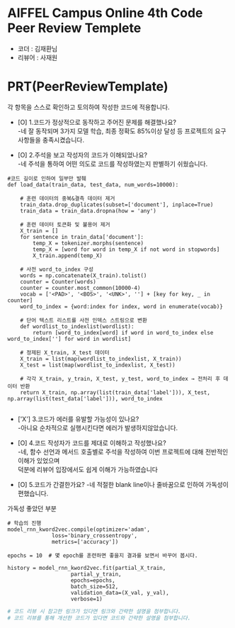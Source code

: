 # AIFFEL Campus Online 4th Code Peer Review Templete
- 코더 : 김재환님
- 리뷰어 : 사재원


# PRT(PeerReviewTemplate)
각 항목을 스스로 확인하고 토의하여 작성한 코드에 적용합니다.
- [O] 1.코드가 정상적으로 동작하고 주어진 문제를 해결했나요?<br>
-네 잘 동작되며 3가지 모델 학습, 최종 정확도 85%이상 달성 등 프로젝트의 요구사항들을 충족시켰습니다.  

- [O] 2.주석을 보고 작성자의 코드가 이해되었나요?<br>
 -네 주석을 통하여 어떤 의도로 코드를 작성하였는지 판별하기 쉬웠습니다.
```
#코드 길이로 인하여 일부만 발췌
def load_data(train_data, test_data, num_words=10000):
    
    # 훈련 데이터의 중복&결측 데이터 제거
    train_data.drop_duplicates(subset=['document'], inplace=True) 
    train_data = train_data.dropna(how = 'any') 
    
    # 훈련 데이터 토큰화 및 불용어 제거
    X_train = []
    for sentence in train_data['document']:
        temp_X = tokenizer.morphs(sentence) 
        temp_X = [word for word in temp_X if not word in stopwords] 
        X_train.append(temp_X)

    # 사전 word_to_index 구성
    words = np.concatenate(X_train).tolist()
    counter = Counter(words)
    counter = counter.most_common(10000-4)
    vocab = ['<PAD>', '<BOS>', '<UNK>', ''] + [key for key, _ in counter]
    word_to_index = {word:index for index, word in enumerate(vocab)}
    
    # 단어 텍스트 리스트를 사전 인덱스 스트링으로 변환
    def wordlist_to_indexlist(wordlist):
        return [word_to_index[word] if word in word_to_index else word_to_index[''] for word in wordlist]
    
    # 정제된 X_train, X_test 데이터
    X_train = list(map(wordlist_to_indexlist, X_train))
    X_test = list(map(wordlist_to_indexlist, X_test))
    
    # 각각 X_train, y_train, X_test, y_test, word_to_index → 전처리 후 데이터 반환   
    return X_train, np.array(list(train_data['label'])), X_test, np.array(list(test_data['label'])), word_to_index
    
```
- ['X'] 3.코드가 에러를 유발할 가능성이 있나요?<br>
 -아니요 순차적으로 실행시킨다면 에러가 발생하지않았습니다.
 
- [O] 4.코드 작성자가 코드를 제대로 이해하고 작성했나요?<br>
 -네, 함수 선언과 메서드 호출별로 주석을 작성하여 이번 프로젝트에 대해 전반적인 이해가 있었으며<br>
 덕분에 리뷰어 입장에서도 쉽게 이해가 가능하였습니다
 
- [O] 5.코드가 간결한가요?
 -네 적절한 blank line이나 줄바꿈으로 인하여 가독성이 편했습니다.

가독성 좋았던 부분
```
# 학습의 진행
model_rnn_kword2vec.compile(optimizer='adam',
              loss='binary_crossentropy',
              metrics=['accuracy'])
              
epochs = 10  # 몇 epoch를 훈련하면 좋을지 결과를 보면서 바꾸어 봅시다. 

history = model_rnn_kword2vec.fit(partial_X_train,
                    partial_y_train,
                    epochs=epochs,
                    batch_size=512,
                    validation_data=(X_val, y_val),
                    verbose=1)
```

```python
# 코드 리뷰 시 참고한 링크가 있다면 링크와 간략한 설명을 첨부합니다.
# 코드 리뷰를 통해 개선한 코드가 있다면 코드와 간략한 설명을 첨부합니다.
```
